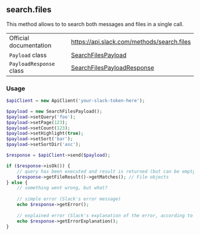 ## search.files

This method allows to to search both messages and files in a single call.

| | |
|-------------------------|-------------------------------------------------------------------------------------------------------------------------------------------|
| Official documentation  | https://api.slack.com/methods/search.files                                                                                                  |
| `Payload` class         | [SearchFilesPayload](https://github.com/cleentfaar/slack/blob/master/src/CL/Slack/Payload/SearchFilesPayload.php)                             |
| `PayloadResponse` class | [SearchFilesPayloadResponse](https://github.com/cleentfaar/slack/blob/master/src/CL/Slack/Payload/SearchFilesPayloadResponse.php)             |


### Usage

```php
$apiClient = new ApiClient('your-slack-token-here');

$payload = new SearchFilesPayload();
$payload->setQuery('foo');
$payload->setPage(123);
$payload->setCount(123);
$payload->setHighlight(true);
$payload->setSort('bar');
$payload->setSortDir('asc');

$response = $apiClient->send($payload);

if ($response->isOk()) {
    // query has been executed and result is returned (but can be empty)
    $response->getFileResult()->getMatches(); // File objects
} else {
    // something went wrong, but what?
    
    // simple error (Slack's error message)
    echo $response->getError();
    
    // explained error (Slack's explanation of the error, according to the documentation)
    echo $response->getErrorExplanation();
}
```
